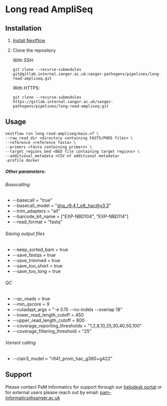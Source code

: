 # Long read AmpliSeq

## Installation
1. [Install Nextflow](https://www.nextflow.io/docs/latest/install.html)
2. Clone the repository

    With SSH:
    ```
    git clone --recurse-submodules git@gitlab.internal.sanger.ac.uk:sanger-pathogens/pipelines/long-read-ampliseq.git
    ```

    With HTTPS:
    ```
    git clone --recurse-submodules https://gitlab.internal.sanger.ac.uk/sanger-pathogens/pipelines/long-read-ampliseq.git
    ```

## Usage
```
nextflow run long-read-ampliseq/main.nf \
--raw_read_dir <directory containing FAST5/POD5 files> \
--reference <reference fasta> \
--primers <fasta containing primers> \
--target_regions_bed <BED file containing target regions> \
--additional_metadata <CSV of additional metadata>
-profile docker
```

##### Other parameters:

###### Basecalling
- --basecall = "true"
- --basecall_model = "dna_r9.4.1_e8_hac@v3.3"
- --trim_adapters = "all"
- --barcode_kit_name = ["EXP-NBD104", "EXP-NBD114"]
- --read_format = "fastq"

###### Saving output files
- --keep_sorted_bam = true
- --save_fastqs = true
- --save_trimmed = true
- --save_too_short = true
- --save_too_long = true

###### QC
- --qc_reads = true
- --min_qscore = 9
- --cutadapt_args = "-e 0.15 --no-indels --overlap 18"
- --lower_read_length_cutoff = 450
- --upper_read_length_cutoff = 800
- --coverage_reporting_thresholds = "1,2,8,10,25,30,40,50,100"
- --coverage_filtering_threshold = "25"

###### Variant calling
- --clair3_model = "r941_prom_hac_g360+g422"

## Support
Please contact PaM Informatics for support through our [helpdesk portal](https://jira.sanger.ac.uk/servicedesk/customer/portal/16) or for external users please reach out by email: pam-informatics@sanger.ac.uk
